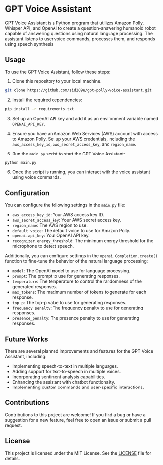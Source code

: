 # GPT Voice Assistant

GPT Voice Assistant is a Python program that utilizes Amazon Polly, Whisper API, and OpenAI to create a question-answering humanoid robot capable of answering questions using natural language processing. The assistant listens to user voice commands, processes them, and responds using speech synthesis.

## Usage

To use the GPT Voice Assistant, follow these steps:

1. Clone this repository to your local machine.

```bash
git clone https://github.com/sid209e/gpt-polly-voice-assistant.git
```

2. Install the required dependencies:

```bash
pip install -r requirements.txt
```


3. Set up an OpenAI API key and add it as an environment variable named `OPENAI_API_KEY`.

4. Ensure you have an Amazon Web Services (AWS) account with access to Amazon Polly. Set up your AWS credentials, including the `aws_access_key_id`, `aws_secret_access_key`, and `region_name`.

5. Run the `main.py` script to start the GPT Voice Assistant:

```bash
python main.py
```


6. Once the script is running, you can interact with the voice assistant using voice commands.

## Configuration

You can configure the following settings in the `main.py` file:

- `aws_access_key_id`: Your AWS access key ID.
- `aws_secret_access_key`: Your AWS secret access key.
- `region_name`: The AWS region to use.
- `default_voice`: The default voice to use for Amazon Polly.
- `openai.api_key`: Your OpenAI API key.
- `recognizer.energy_threshold`: The minimum energy threshold for the microphone to detect speech.

Additionally, you can configure settings in the `openai.Completion.create()` function to fine-tune the behavior of the natural language processing:

- `model`: The OpenAI model to use for language processing.
- `prompt`: The prompt to use for generating responses.
- `temperature`: The temperature to control the randomness of the generated responses.
- `max_tokens`: The maximum number of tokens to generate for each response.
- `top_p`: The top-p value to use for generating responses.
- `frequency_penalty`: The frequency penalty to use for generating responses.
- `presence_penalty`: The presence penalty to use for generating responses.

## Future Works

There are several planned improvements and features for the GPT Voice Assistant, including:

- Implementing speech-to-text in multiple languages.
- Adding support for text-to-speech in multiple voices.
- Incorporating sentiment analysis capabilities.
- Enhancing the assistant with chatbot functionality.
- Implementing custom commands and user-specific interactions.

## Contributions

Contributions to this project are welcome! If you find a bug or have a suggestion for a new feature, feel free to open an issue or submit a pull request.

## License

This project is licensed under the MIT License. See the [LICENSE](LICENSE) file for details.

